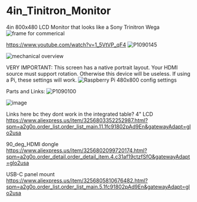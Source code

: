 # 4in_Tinitron_Monitor
4in 800x480 LCD Monitor that looks like a Sony Trinitron Wega
![frame for commerical](https://github.com/user-attachments/assets/014ebb51-ab71-4c0a-9666-68c4e290a47c)

https://www.youtube.com/watch?v=1_5VtVP_qF4
![P1090145](https://github.com/retrobuiltRyan/4in_Tinitron_Monitor/assets/68818321/629bee7f-2670-4935-8b99-f43e5b158e72)

![mechanical overview](https://github.com/retrobuiltRyan/4in_Tinitron_Monitor/assets/68818321/26e5e70a-a77e-401c-b5ac-0600a3bd71c7)

VERY IMPORTANT: This screen has a native portrait layout. Your HDMI source must support rotation. Otherwise this device will be useless.
If using a Pi, these settings will work.
![Raspberry Pi 480x800 config settings](https://github.com/retrobuiltRyan/4in_Tinitron_Monitor/assets/68818321/b2aaa246-13f5-4883-a272-f8ec101952cb)

Parts and Links:
![P1090100](https://github.com/retrobuiltRyan/4in_Tinitron_Monitor/assets/68818321/24487afa-352a-471f-8bc4-781f476b50c1)

![image](https://github.com/retrobuiltRyan/4in_Tinitron_Monitor/assets/68818321/446b36c9-a72b-422a-af79-9c91d751aaa5)

Links here bc they dont work in the integrated table?
4" LCD https://www.aliexpress.us/item/3256803352252987.html?spm=a2g0o.order_list.order_list_main.11.1fc91802pAd9En&gatewayAdapt=glo2usa

90_deg_HDMI dongle https://www.aliexpress.us/item/3256802099720174.html?spm=a2g0o.order_detail.order_detail_item.4.c31af19ctzfSfO&gatewayAdapt=glo2usa

USB-C panel mount https://www.aliexpress.us/item/3256805810676482.html?spm=a2g0o.order_list.order_list_main.5.1fc91802pAd9En&gatewayAdapt=glo2usa
